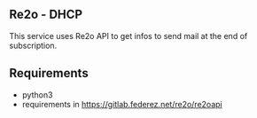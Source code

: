 ## Re2o - DHCP

This service uses Re2o API to get infos to send mail at the end of subscription.


## Requirements

* python3
* requirements in https://gitlab.federez.net/re2o/re2oapi
